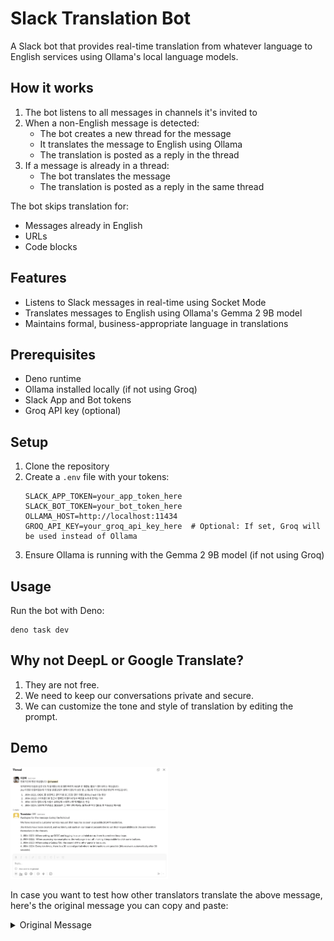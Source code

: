 # Slack Translation Bot

A Slack bot that provides real-time translation from whatever language to
English services using Ollama's local language models.

## How it works

1. The bot listens to all messages in channels it's invited to
2. When a non-English message is detected:
   - The bot creates a new thread for the message
   - It translates the message to English using Ollama
   - The translation is posted as a reply in the thread
3. If a message is already in a thread:
   - The bot translates the message
   - The translation is posted as a reply in the same thread

The bot skips translation for:

- Messages already in English
- URLs
- Code blocks

## Features

- Listens to Slack messages in real-time using Socket Mode
- Translates messages to English using Ollama's Gemma 2 9B model
- Maintains formal, business-appropriate language in translations

## Prerequisites

- Deno runtime
- Ollama installed locally (if not using Groq)
- Slack App and Bot tokens
- Groq API key (optional)

## Setup

1. Clone the repository
2. Create a `.env` file with your tokens:
   ```
   SLACK_APP_TOKEN=your_app_token_here
   SLACK_BOT_TOKEN=your_bot_token_here
   OLLAMA_HOST=http://localhost:11434
   GROQ_API_KEY=your_groq_api_key_here  # Optional: If set, Groq will be used instead of Ollama
   ```
3. Ensure Ollama is running with the Gemma 2 9B model (if not using Groq)

## Usage

Run the bot with Deno:

```
deno task dev
```

## Why not DeepL or Google Translate?

1. They are not free.
2. We need to keep our conversations private and secure.
3. We can customize the tone and style of translation by editing the prompt.

## Demo

<img src="./docs/demo.png" width="50%">

In case you want to test how other translators translate the above message,
here's the original message you can copy and paste:

<details>
<summary>Original Message</summary>

<br>
<pre>
연휴기간에 멘션 죄송합니다 @channel
유저로부터 다음과 같은 CS 가 들어왔는데 최대한 빠르게 ASAP 로 해결될 필요가 있어보이는 이슈입니다.
Jira 티켓은 만들어뒀는데 각 팀별 온콜담당자 분께서 담당자 설정 및 스레드에 각 담당자 멘션 한번씩 부탁드립니다.

- JIRA-1021: OIDC 를 설정하고 관리자로 로그인할 경우 무한으로 Redirect 되는 현상
- JIRA-1022: 스마트폰으로 접근시 웹화면이 잘려서 일부 버튼을 누르지 못하는 이슈
- JIRA-1023: 갤럭시 탭 사용시 상대방의 소리가 너무 작게들리는 현상
- JIRA-1024: 10번에 한번꼴로 30초동안 그 어떤 인터렉션도 불가능한 현상 (30초 후
  자동으로 복구됨)
  </pre>

</details>
